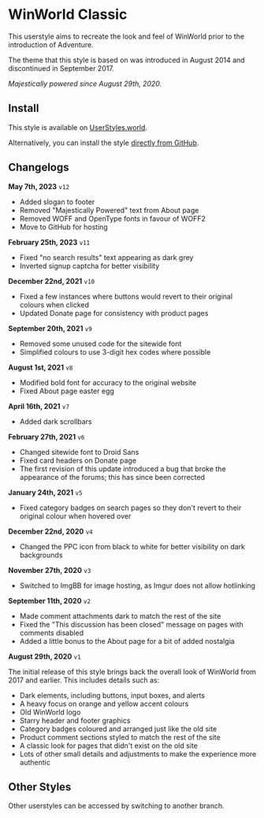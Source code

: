 # WinWorld Classic
This userstyle aims to recreate the look and feel of WinWorld prior to the introduction of Adventure.

The theme that this style is based on was introduced in August 2014 and discontinued in September 2017.

*Majestically powered since August 29th, 2020.*

## Install
This style is available on [UserStyles.world](https://userstyles.world/style/512/winworld-classic).

Alternatively, you can install the style [directly from GitHub](https://github.com/CocoTheMii/coco-userstyles/raw/winworld-classic/winworldpc.user.css).

## Changelogs
**May 7th, 2023** `v12`
* Added slogan to footer
* Removed "Majestically Powered" text from About page
* Removed WOFF and OpenType fonts in favour of WOFF2
* Move to GitHub for hosting

**February 25th, 2023** `v11`
* Fixed "no search results" text appearing as dark grey
* Inverted signup captcha for better visibility

**December 22nd, 2021** `v10`
* Fixed a few instances where buttons would revert to their original colours when clicked
* Updated Donate page for consistency with product pages

**September 20th, 2021** `v9`
* Removed some unused code for the sitewide font
* Simplified colours to use 3-digit hex codes where possible

**August 1st, 2021** `v8`
* Modified bold font for accuracy to the original website
* Fixed About page easter egg

**April 16th, 2021** `v7`
* Added dark scrollbars

**February 27th, 2021** `v6`
* Changed sitewide font to Droid Sans
* Fixed card headers on Donate page
* The first revision of this update introduced a bug that broke the appearance of the forums; this has since been corrected

**January 24th, 2021** `v5`
* Fixed category badges on search pages so they don't revert to their original colour when hovered over

**December 22nd, 2020** `v4`
* Changed the PPC icon from black to white for better visibility on dark backgrounds

**November 27th, 2020** `v3`
* Switched to ImgBB for image hosting, as Imgur does not allow hotlinking

**September 11th, 2020** `v2`
* Made comment attachments dark to match the rest of the site
* Fixed the "This discussion has been closed" message on pages with comments disabled
* Added a little bonus to the About page for a bit of added nostalgia

**August 29th, 2020** `v1`

The initial release of this style brings back the overall look of WinWorld from 2017 and earlier. This includes details such as:
* Dark elements, including buttons, input boxes, and alerts
* A heavy focus on orange and yellow accent colours
* Old WinWorld logo
* Starry header and footer graphics
* Category badges coloured and arranged just like the old site
* Product comment sections styled to match the rest of the site
* A classic look for pages that didn't exist on the old site
* Lots of other small details and adjustments to make the experience more authentic

## Other Styles
Other userstyles can be accessed by switching to another branch.
